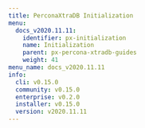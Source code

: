 ```yaml
---
title: PerconaXtraDB Initialization
menu:
  docs_v2020.11.11:
    identifier: px-initialization
    name: Initialization
    parent: px-percona-xtradb-guides
    weight: 41
menu_name: docs_v2020.11.11
info:
  cli: v0.15.0
  community: v0.15.0
  enterprise: v0.2.0
  installer: v0.15.0
  version: v2020.11.11
---
```


